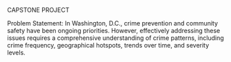 CAPSTONE PROJECT

Problem Statement:
In Washington, D.C., crime prevention and community safety have been ongoing priorities. However, effectively addressing these issues requires a comprehensive understanding of crime patterns, including crime frequency, geographical hotspots, trends over time, and severity levels.
